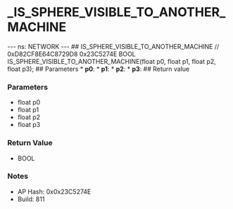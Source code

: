 # _IS_SPHERE_VISIBLE_TO_ANOTHER_MACHINE

--- ns: NETWORK --- ## IS_SPHERE_VISIBLE_TO_ANOTHER_MACHINE  // 0xD82CF8E64C8729D8 0x23C5274E BOOL IS_SPHERE_VISIBLE_TO_ANOTHER_MACHINE(float p0, float p1, float p2, float p3);   ## Parameters * **p0**: * **p1**: * **p2**: * **p3**:  ## Return value

### Parameters
* float p0
* float p1
* float p2
* float p3

### Return Value
* BOOL

### Notes
* AP Hash: 0x0x23C5274E
* Build: 811

